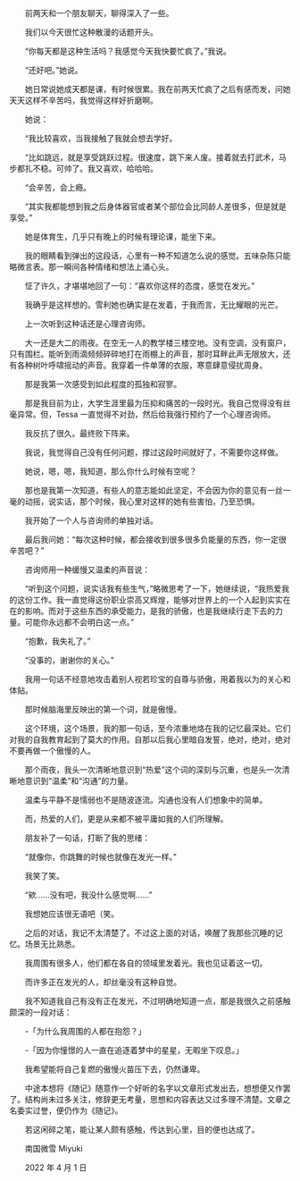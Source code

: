 　　前两天和一个朋友聊天，聊得深入了一些。

　　我们以今天很忙这种散漫的话题开头。

　　“你每天都是这种生活吗？我感觉今天我快要忙疯了。”我说。

　　“还好吧。”她说。

　　她日常说她成天都是课，有时候很累。我在前两天忙疯了之后有感而发，问她天天这样不辛苦吗，我觉得这样好折磨啊。

　　她说：

　　“我比较喜欢，当我接触了我就会想去学好。

　　“比如跳远，就是享受跳跃过程。很速度，跳下来人废。接着就去打武术，马步都扎不稳。可帅了。我又喜欢，哈哈哈。

　　“会辛苦，会上瘾。

　　“其实我都能想到我之后身体器官或者某个部位会比同龄人差很多，但是就是享受。”

　　她是体育生，几乎只有晚上的时候有理论课，能坐下来。

　　我的眼睛看到弹出的这段话，心里有一种不知道怎么说的感觉。五味杂陈只能略微言表。那一瞬间各种情绪和想法上涌心头。

　　怔了许久，才堪堪地回了一句：“喜欢你这样的态度，感觉在发光。”

　　我确乎是这样想的。雪利她也确实是在发着，于我而言，无比耀眼的光芒。



　　上一次听到这种话还是心理咨询师。

　　大一还是大二的雨夜。在空无一人的教学楼三楼空地。没有空调，没有窗户，只有围栏。能听到雨滴频频碎碎地打在雨棚上的声音，那时耳畔此声无限放大，还有各种树叶呼啸摇动的声音。我穿着一件单薄的衣服，寒意肆意侵扰周身。

　　那是我第一次感受到如此程度的孤独和寂寥。

　　那是我目前为止，大学生涯里最为压抑和痛苦的一段时光。我自己觉得没有丝毫异常。但，Tessa 一直觉得不对劲，然后给我强行预约了一个心理咨询师。

　　我反抗了很久。最终败下阵来。

　　我说，我觉得自己没有任何问题，撑过这段时间就好了，不需要你这样做。

　　她说，嗯，嗯，我知道，那么你什么时候有空呢？

　　那也是我第一次知道，有些人的意志能如此坚定，不会因为你的意见有一丝一毫的动摇，说实话，那个时候，我心里对这样的她有些害怕，乃至恐惧。

　　我开始了一个人与咨询师的单独对话。

　　最后我问她：“每次这种时候，都会接收到很多很多负能量的东西，你一定很辛苦吧？”

　　咨询师用一种缓慢又温柔的声音说：

　　“听到这个问题，说实话我有些生气，”略微思考了一下，她继续说，“我热爱我的这份工作。我一直觉得这份职业崇高又辉煌，能够对世界上的一个人起到实实在在的影响。而对于这些东西的承受能力，是我的骄傲，也是我继续行走下去的力量。可能你永远都不会明白这一点。”

　　“抱歉，我失礼了。”

　　“没事的，谢谢你的关心。”



　　我用一句话不经意地攻击着别人视若珍宝的自尊与骄傲，用着我以为的关心和体贴。

　　那时候脑海里反映出的第一个词，就是傲慢。

　　这个环境，这个场景，我的那一句话，至今浓重地烙在我的记忆最深处。它们对我的自我教育起到了莫大的作用。自那以后我心里暗自发誓，绝对，绝对，绝对不要再做一个傲慢的人。

　　那个雨夜，我头一次清晰地意识到“热爱”这个词的深刻与沉重，也是头一次清晰地意识到“温柔”和“沟通”的力量。

　　温柔与平静不是懦弱也不是随波逐流。沟通也没有人们想象中的简单。

　　而，热爱的人们，更是从来都不被平庸如我的人们所理解。



　　朋友补了一句话，打断了我的思绪：

　　“就像你，你跳舞的时候也就像在发光一样。”

　　我笑了笑。

　　“欸……没有吧，我没什么感觉啊……”

　　我想她应该很无语吧（笑。

　　之后的对话，我记不太清楚了。不过这上面的对话，唤醒了我那些沉睡的记忆。场景无比熟悉。



　　我周围有很多人，他们都在各自的领域里发着光。我也见证着这一切。

　　而许多正在发光的人，却丝毫没有这种自觉。

　　我不知道我自己有没有正在发光，不过明确地知道一点，那是我很久之前感触颇深的一段对话：

　　\-「为什么我周围的人都在抱怨？」

　　\-「因为你憧憬的人一直在追逐着梦中的星星，无暇坐下叹息。」



　　我希望能将自己复燃的傲慢火苗压下去，仍然谦卑。

　　中途本想将《随记》随意作一个好听的名字以文章形式发出去，想想便又作罢了。结构尚未过多关注，修辞更无考量，思想和内容表达又过多理不清楚。文章之名委实过誉，便仍作为《随记》。

　　若这闲碎之笔，能让某人颇有感触，传达到心里，目的便也达成了。



　　南国微雪 Miyuki

　　2022 年 4 月 1 日

